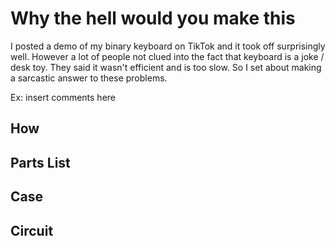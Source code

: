 # Why the hell would you make this
I posted a demo of my binary keyboard on TikTok and it took off surprisingly well. However a lot of people not clued into the fact that keyboard is a joke / desk toy. They said it wasn't efficient and is too slow. So I set about making a sarcastic answer to these problems.

Ex:
insert comments here

## How


## Parts List

## Case

## Circuit

